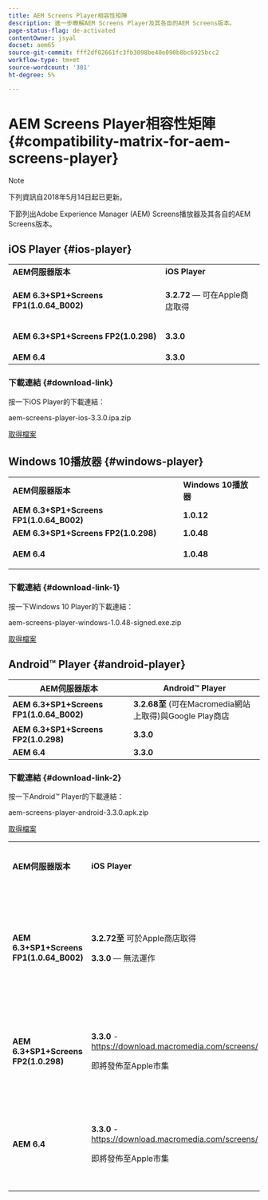 ```yaml
---
title: AEM Screens Player相容性矩陣
description: 進一步瞭解AEM Screens Player及其各自的AEM Screens版本。
page-status-flag: de-activated
contentOwner: jsyal
docset: aem65
source-git-commit: fff2df02661fc3fb3098be40e090b8bc6925bcc2
workflow-type: tm+mt
source-wordcount: '301'
ht-degree: 5%

---
```



# AEM Screens Player相容性矩陣{#compatibility-matrix-for-aem-screens-player}

>[!NOTE]
>
>下列資訊自2018年5月14日起已更新。

下節列出Adobe Experience Manager (AEM) Screens播放器及其各自的AEM Screens版本。

## iOS Player {#ios-player}

<table>
 <tbody>
  <tr>
   <td><strong>AEM伺服器版本</strong></td> 
   <td><strong>iOS Player</strong></td> 
  </tr>
  <tr>
   <td><strong>AEM 6.3+SP1+Screens FP1(1.0.64_B002)</strong></td> 
   <td><p><strong>3.2.72</strong>  — 可在Apple商店取得</p> <p> </p> </td> 
  </tr>
  <tr>
   <td><strong><strong>AEM 6.3+SP1+Screens FP2(1.0.298)</strong></strong></td> 
   <td><p><strong>3.3.0</strong> </p> <p> </p> </td> 
  </tr>
  <tr>
   <td><strong>AEM 6.4</strong></td> 
   <td><strong>3.3.0</strong> </td> 
  </tr>
 </tbody>
</table>

### 下載連結 {#download-link}

按一下iOS Player的下載連結：

aem-screens-player-ios-3.3.0.ipa.zip

[取得檔案](assets/aem-screens-player-ios-330ipa.zip)

## Windows 10播放器 {#windows-player}

<table>
 <tbody>
  <tr>
   <td><strong>AEM伺服器版本</strong></td> 
   <td><strong>Windows 10播放器</strong></td> 
  </tr>
  <tr>
   <td><strong>AEM 6.3+SP1+Screens FP1(1.0.64_B002)</strong></td> 
   <td><strong>1.0.12</strong><br /> </td> 
  </tr>
  <tr>
   <td><strong><strong>AEM 6.3+SP1+Screens FP2(1.0.298)</strong></strong></td> 
   <td><strong>1.0.48 </strong></td> 
  </tr>
  <tr>
   <td><strong>AEM 6.4</strong></td> 
   <td><p><strong>1.0.48 </strong></p> </td> 
  </tr>
 </tbody>
</table>

### 下載連結 {#download-link-1}

按一下Windows 10 Player的下載連結：

aem-screens-player-windows-1.0.48-signed.exe.zip

[取得檔案](assets/aem-screens-player-windows-1048-signedexe.zip)

## Android™ Player {#android-player}

| **AEM伺服器版本** | **Android™ Player** |
|---|---|
| **AEM 6.3+SP1+Screens FP1(1.0.64_B002)** | **3.2.68至** (可在Macromedia網站上取得)與Google Play商店 |
| **AEM 6.3+SP1+Screens FP2(1.0.298)** | **3.3.0** |
| **AEM 6.4** | **3.3.0** |

### 下載連結 {#download-link-2}

按一下Android™ Player的下載連結：

aem-screens-player-android-3.3.0.apk.zip

[取得檔案](assets/aem-screens-player-android-330apk.zip)

<table>
 <tbody>
  <tr>
   <td><strong>AEM伺服器版本</strong></td> 
   <td><strong>iOS Player</strong></td> 
   <td><strong>Windows 10播放器</strong></td> 
   <td><strong>Chrome作業系統播放器</strong><br /> </td> 
   <td><strong>Android™ Player</strong></td> 
  </tr>
  <tr>
   <td><strong>AEM 6.3+SP1+Screens FP1(1.0.64_B002)</strong></td> 
   <td><p><strong>3.2.72至 </strong>可於Apple商店取得</p> <p><strong>3.3.0</strong>  — 無法運作</p> <p> </p> </td> 
   <td><strong>1.0.12</strong> - (可在Macromedia上取得)</td> 
   <td><p><strong>1.0.30 -</strong> 可在Chrome商店取得。</p> <p>不支援Feature Pack 1</p> </td> 
   <td><strong>3.2.68至</strong> (可在Macromedia網站上取得)與Google Play商店</td> 
  </tr>
  <tr>
   <td><strong><strong>AEM 6.3+SP1+Screens FP2(1.0.298)</strong></strong></td> 
   <td><p><strong>3.3.0</strong> - <a href="https://download.macromedia.com/screens/">https://download.macromedia.com/screens/</a></p> <p>即將發佈至Apple市集</p> <p> </p> </td> 
   <td><strong>1.0.48 -</strong> <a href="https://download.macromedia.com/screens/">https://download.macromedia.com/screens/</a></td> 
   <td><p><strong>1.0.42 - </strong></p> <p>即將在Chrome商店發佈</p> </td> 
   <td><strong>3.3.0 - </strong><a href="https://download.macromedia.com/screens/">https://download.macromedia.com/screens/</a></td> 
  </tr>
  <tr>
   <td><strong>AEM 6.4</strong></td> 
   <td><p><strong>3.3.0</strong> - <a href="https://download.macromedia.com/screens/">https://download.macromedia.com/screens/</a></p> <p>即將發佈至Apple市集</p> </td> 
   <td><p><strong>1.0.48 -</strong><br /> </p> <p><a href="https://download.macromedia.com/screens/">https://download.macromedia.com/screens/</a></p> </td> 
   <td><p><strong>1.0.42 - </strong></p> <p>即將在Chrome商店發佈</p> </td> 
   <td><strong>3.3.0 - </strong><a href="https://download.macromedia.com/screens/">https://download.macromedia.com/screens/</a></td> 
  </tr>
 </tbody>
</table>

